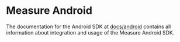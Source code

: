 # Measure Android

The documentation for the Android SDK at [docs/android](../docs/android) contains all information about integration and
usage of the Measure Android SDK.

